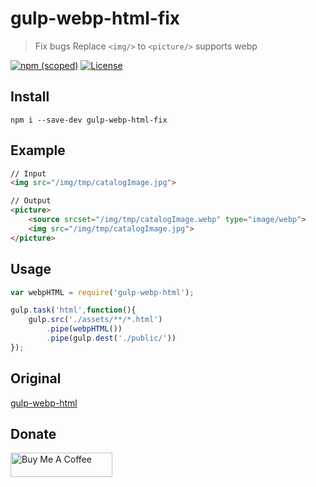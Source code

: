 # gulp-webp-html-fix

> Fix bugs
> Replace `<img/>` to `<picture/>` supports webp

[![npm (scoped)](https://img.shields.io/npm/v/gulp-webp-html-fix.svg?style=flat-square)](https://www.npmjs.com/package/gulp-webp-html-fix)
[![License](https://img.shields.io/github/license/bladhard/gulp-webp-html-fix.svg?style=flat-square)](https://github.com/Bladhard/gulp-webp-html-fix/blob/master/LICENSE)
## Install

```npm
npm i --save-dev gulp-webp-html-fix
```

## Example

```html
// Input
<img src="/img/tmp/catalogImage.jpg">

// Output
<picture>
    <source srcset="/img/tmp/catalogImage.webp" type="image/webp">
    <img src="/img/tmp/catalogImage.jpg">
</picture>
```

## Usage

```javascript
var webpHTML = require('gulp-webp-html');

gulp.task('html',function(){
    gulp.src('./assets/**/*.html')
        .pipe(webpHTML())
        .pipe(gulp.dest('./public/'))
});
```

## Original

[gulp-webp-html](https://www.npmjs.com/package/gulp-webp-html)

## Donate

<a href="https://www.buymeacoffee.com/bladhard" target="_blank"><img src="https://cdn.buymeacoffee.com/buttons/v2/default-yellow.png" alt="Buy Me A Coffee" height="38.25px" width="162.75px"></a>
